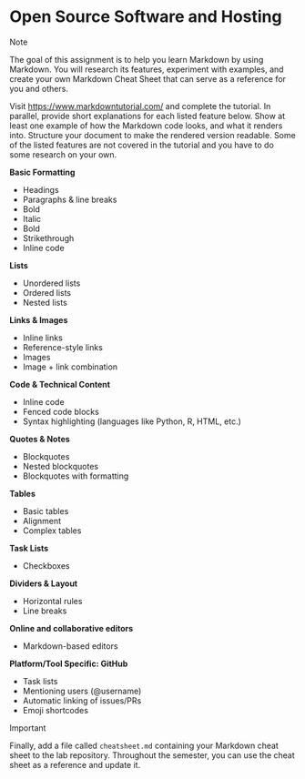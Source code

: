 # Open Source Software and Hosting

> [!NOTE]
> The goal of this assignment is to help you learn Markdown by using Markdown. You will research its features, experiment with examples, and create your own Markdown Cheat Sheet that can serve as a reference for you and others.
> 
> Visit https://www.markdowntutorial.com/ and complete the tutorial. In parallel, provide short explanations for each listed feature below. Show at least one example of how the Markdown code looks, and what it renders into. Structure your document to make the rendered version readable. Some of the listed features are not covered in the tutorial and you have to do some research on your own.

**Basic Formatting**
- Headings 
- Paragraphs & line breaks
- Bold 
- Italic
- Bold 
- Strikethrough 
- Inline code 

**Lists**
- Unordered lists
- Ordered lists
- Nested lists 

**Links & Images**
- Inline links 
- Reference-style links 
- Images 
- Image + link combination 

**Code & Technical Content**
- Inline code 
- Fenced code blocks 
- Syntax highlighting (languages like Python, R, HTML, etc.)

**Quotes & Notes**
- Blockquotes
- Nested blockquotes 
- Blockquotes with formatting 

**Tables**
- Basic tables 
- Alignment 
- Complex tables 

**Task Lists**
- Checkboxes

**Dividers & Layout**
- Horizontal rules 
- Line breaks 

**Online and collaborative editors**
- Markdown-based editors

**Platform/Tool Specific: GitHub**
- Task lists
- Mentioning users (@username)
- Automatic linking of issues/PRs 
- Emoji shortcodes

> [!IMPORTANT]
> Finally, add a file called `cheatsheet.md` containing your Markdown cheat sheet to the lab repository. Throughout the semester, you can use the cheat sheet as a reference and update it.
